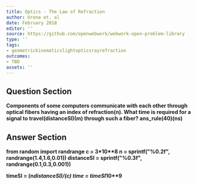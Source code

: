 ```yaml
---
title: Optics - The Law of Refraction
author: Urone et. al
date: February 2018
editor: ''
source: https://github.com/openwebwork/webwork-open-problem-library
type: ''
tags:
- geometrickinematicslightopticsrayrefraction
outcomes:
- TBD
assets: ''
---
```


## Question Section 

<b>
Components of some computers communicate with each other through optical fibers having an index of refraction(n). What time is required for a signal to travel(distanceSI)(m) through such a fiber?
ans_rule(40)(ns)


## Answer Section

from random import randrange
c = 3*10**8
n = sprintf("%0.2f", randrange(1.4,1.6,0.01))
distanceSI = sprintf("%0.3f", randrange(0.1,0.3,0.001))

timeSI = (n*distanceSI)/(c)
time = timeSI*10**9